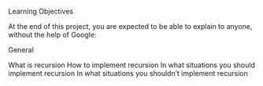 Learning Objectives

At the end of this project, you are expected to be able to explain to anyone, without the help of Google:

General

What is recursion
How to implement recursion
In what situations you should implement recursion
In what situations you shouldn’t implement recursion

